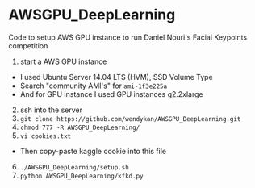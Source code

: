 AWSGPU_DeepLearning
===================

Code to setup AWS GPU instance to run Daniel Nouri's Facial Keypoints competition


1. start a AWS GPU instance
 - I used Ubuntu Server 14.04 LTS (HVM), SSD Volume Type
 - Search "community AMI's" for ```ami-1f3e225a```
 - And for GPU instance I used GPU instances g2.2xlarge
2. ssh into the server
3. ```git clone https://github.com/wendykan/AWSGPU_DeepLearning.git```
4. ```chmod 777 -R AWSGPU_DeepLearning/```
5. ```vi cookies.txt```
  - Then copy-paste kaggle cookie into this file
6. ```./AWSGPU_DeepLearning/setup.sh ```
7. ```python AWSGPU_DeepLearning/kfkd.py```
